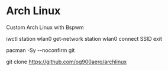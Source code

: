 # Arch Linux
Custom Arch Linux with Bspwm

iwctl 
station wlan0 get-network
station wlan0 connect SSID
exit

pacman -Sy --noconfirm git

git clone https://github.com/og900aero/archlinux

